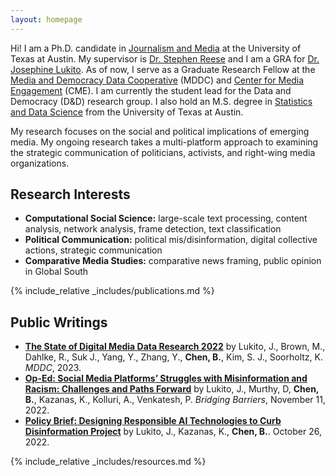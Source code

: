 ```yaml
---
layout: homepage
---
```

Hi! I am a Ph.D. candidate in [Journalism and Media](https://journalism.utexas.edu/) at the University of Texas at Austin. My supervisor is [Dr. Stephen Reese](https://journalism.utexas.edu/faculty/stephen-d-reese) and I am a GRA for [Dr. Josephine Lukito](https://moody.utexas.edu/faculty/jo-lukito). As of now, I serve as a Graduate Research Fellow at the [Media and Democracy Data Cooperative](https://mddatacoop.org/) (MDDC) and [Center for Media Engagement](https://mediaengagement.org) (CME). I am currently the student lead for the Data and Democracy (D&D) research group. I also hold an M.S. degree in [Statistics and Data Science](https://stat.utexas.edu/) from the University of Texas at Austin.

My research focuses on the social and political implications of emerging media. My ongoing research takes a multi-platform approach to examining the strategic communication of politicians, activists, and right-wing media organizations.

## Research Interests

- **Computational Social Science:** large-scale text processing, content analysis, network analysis, frame detection, text classification
- **Political Communication:** political mis/disinformation, digital collective actions, strategic communication
- **Comparative Media Studies:** comparative news framing, public opinion in Global South

{% include_relative _includes/publications.md %}

## Public Writings

- **[The State of Digital Media Data Research 2022](https://mddatacoop.org/files/2023/State%20of%20Digital%20Media%20Data%20Research%202023.pdf)** by Lukito, J., Brown, M., Dahlke, R., Suk J., Yang, Y., Zhang, Y., **Chen, B.**, Kim, S. J., Soorholtz, K. *MDDC*, 2023. 
- **[Op-Ed: Social Media Platforms’ Struggles with Misinformation and Racism: Challenges and Paths Forward](https://bridgingbarriers.utexas.edu/news/op-ed-social-media-platforms-struggles-misinformation-and-racism-challenges-and-paths-forward)** by Lukito, J., Murthy, D, **Chen, B.**, Kazanas, K., Kolluri, A., Venkatesh, P. *Bridging Barriers*, November 11, 2022. 
- **[Policy Brief: Designing Responsible AI Technologies to Curb Disinformation Project](https://utexas.app.box.com/s/afle7fobyw130ef0yorrqcqmiyy9k0ez)** by Lukito, J., Kazanas, K., **Chen, B.**. October 26, 2022.

{% include_relative _includes/resources.md %}

